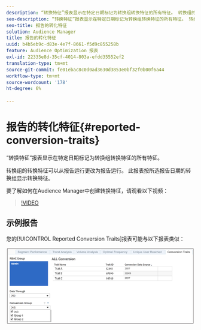 ```yaml
---
description: “转换特征”报表显示在特定日期标记为转换组转换特征的所有特征。 转换组的转换特征可以从报告运行更改为报告运行。 此报表按所选报告日期的转换组显示转换特征。
seo-description: “转换特征”报表显示在特定日期标记为转换组转换特征的所有特征。 转换组的转换特征可以从报告运行更改为报告运行。 此报表按所选报告日期的转换组显示转换特征。
seo-title: 报告的转化特征
solution: Audience Manager
title: 报告的转化特征
uuid: b4b5eb9c-d83e-4e7f-8661-f5d9c855258b
feature: Audience Optimization 报表
exl-id: 22335e8d-35cf-4014-803a-efdd35552ef2
translation-type: tm+mt
source-git-commit: fe01ebac8c0d0ad3630d3853e0bf32f0b00f6a44
workflow-type: tm+mt
source-wordcount: '178'
ht-degree: 6%

---
```


# 报告的转化特征{#reported-conversion-traits}

“转换特征”报表显示在特定日期标记为转换组转换特征的所有特征。

转换组的转换特征可以从报告运行更改为报告运行。 此报表按所选报告日期的转换组显示转换特征。

要了解如何在Audience Manager中创建转换特征，请观看以下视频：

>[!VIDEO](https://video.tv.adobe.com/v/23431/)

## 示例报告

您的[!UICONTROL Reported Conversion Traits]报表可能与以下报表类似：

![](assets/reported-conversion-traits.png)

